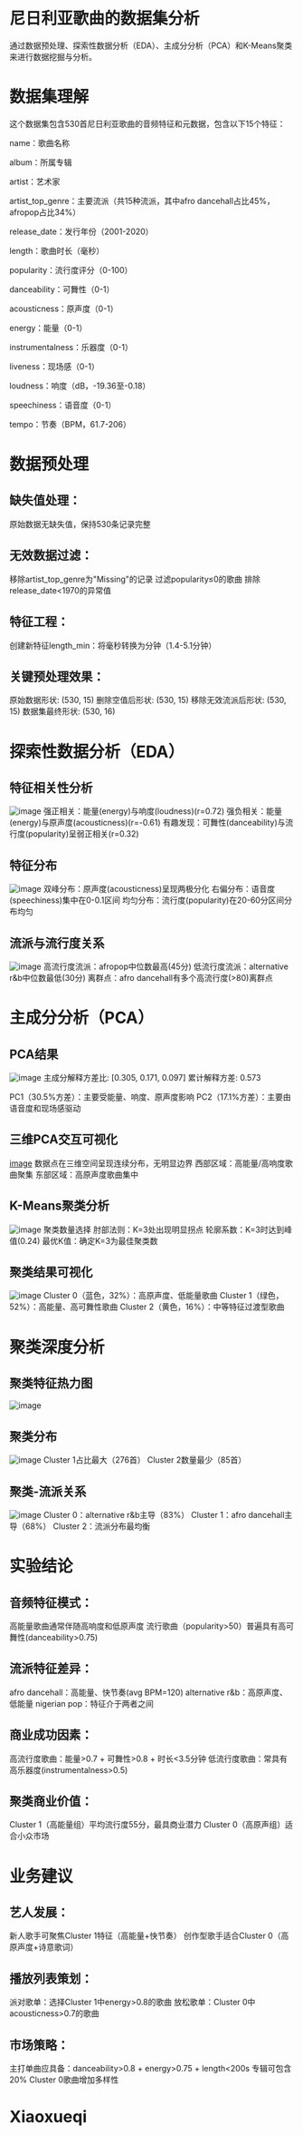 # 尼日利亚歌曲的数据集分析
通过数据预处理、探索性数据分析（EDA）、主成分分析（PCA）和K-Means聚类来进行数据挖掘与分析。
# 数据集理解
这个数据集包含530首尼日利亚歌曲的音频特征和元数据，包含以下15个特征：

name：歌曲名称

album：所属专辑

artist：艺术家

artist_top_genre：主要流派（共15种流派，其中afro dancehall占比45%，afropop占比34%）

release_date：发行年份（2001-2020）

length：歌曲时长（毫秒）

popularity：流行度评分（0-100）

danceability：可舞性（0-1）

acousticness：原声度（0-1）

energy：能量（0-1）

instrumentalness：乐器度（0-1）

liveness：现场感（0-1）

loudness：响度（dB，-19.36至-0.18）

speechiness：语音度（0-1）

tempo：节奏（BPM，61.7-206）


# 数据预处理
## 缺失值处理：
原始数据无缺失值，保持530条记录完整

## 无效数据过滤：
移除artist_top_genre为"Missing"的记录
过滤popularity≤0的歌曲
排除release_date<1970的异常值

## 特征工程：
创建新特征length_min：将毫秒转换为分钟（1.4-5.1分钟）

## 关键预处理效果：
原始数据形状: (530, 15)
删除空值后形状: (530, 15)
移除无效流派后形状: (530, 15)
数据集最终形状: (530, 16)

# 探索性数据分析（EDA）
## 特征相关性分析
![image](./images/correlation_heatmap.png)
强正相关：能量(energy)与响度(loudness)(r=0.72)
强负相关：能量(energy)与原声度(acousticness)(r=-0.61)
有趣发现：可舞性(danceability)与流行度(popularity)呈弱正相关(r=0.32)

## 特征分布
![image](./feature_distributions.png)
双峰分布：原声度(acousticness)呈现两极分化
右偏分布：语音度(speechiness)集中在0-0.1区间
均匀分布：流行度(popularity)在20-60分区间分布均匀


## 流派与流行度关系
![image](./popularity_by_genre.png)
高流行度流派：afropop中位数最高(45分)
低流行度流派：alternative r&b中位数最低(30分)
离群点：afro dancehall有多个高流行度(>80)离群点

# 主成分分析（PCA）
## PCA结果
![image](./pca_visualization.png)
主成分解释方差比: [0.305, 0.171, 0.097]
累计解释方差: 0.573

PC1（30.5%方差）：主要受能量、响度、原声度影响
PC2（17.1%方差）：主要由语音度和现场感驱动

## 三维PCA交互可视化
[image](./3d_pca.html)
数据点在三维空间呈现连续分布，无明显边界
西部区域：高能量/高响度歌曲聚集
东部区域：高原声度歌曲集中

## K-Means聚类分析
![image](./cluster_evaluation.png)
聚类数量选择
肘部法则：K=3处出现明显拐点
轮廓系数：K=3时达到峰值(0.24)
最优K值：确定K=3为最佳聚类数

## 聚类结果可视化
![image](./clusters_pca.png)
Cluster 0（蓝色，32%）：高原声度、低能量歌曲
Cluster 1（绿色，52%）：高能量、高可舞性歌曲
Cluster 2（黄色，16%）：中等特征过渡型歌曲

# 聚类深度分析
## 聚类特征热力图
![image](./cluster_heatmap.png)

## 聚类分布
![image](./cluster_distribution.png )
Cluster 1占比最大（276首）
Cluster 2数量最少（85首）

## 聚类-流派关系
![image](./cluster_genre_heatmap.png)
Cluster 0：alternative r&b主导（83%）
Cluster 1：afro dancehall主导（68%）
Cluster 2：流派分布最均衡

# 实验结论
## 音频特征模式：
高能量歌曲通常伴随高响度和低原声度
流行歌曲（popularity>50）普遍具有高可舞性(danceability>0.75)

## 流派特征差异：
afro dancehall：高能量、快节奏(avg BPM=120)
alternative r&b：高原声度、低能量
nigerian pop：特征介于两者之间

## 商业成功因素：
高流行度歌曲：能量>0.7 + 可舞性>0.8 + 时长<3.5分钟
低流行度歌曲：常具有高乐器度(instrumentalness>0.5)

## 聚类商业价值：
Cluster 1（高能量组）平均流行度55分，最具商业潜力
Cluster 0（高原声组）适合小众市场

# 业务建议
## 艺人发展：
新人歌手可聚焦Cluster 1特征（高能量+快节奏）
创作型歌手适合Cluster 0（高原声度+诗意歌词）

## 播放列表策划：
派对歌单：选择Cluster 1中energy>0.8的歌曲
放松歌单：Cluster 0中acousticness>0.7的歌曲

## 市场策略：
主打单曲应具备：danceability>0.8 + energy>0.75 + length<200s
专辑可包含20% Cluster 0歌曲增加多样性

# Xiaoxueqi
